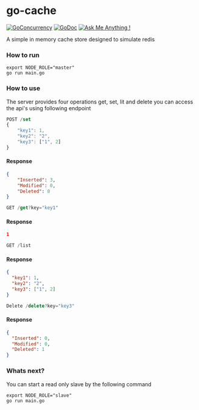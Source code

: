 # go-cache
[![GoConcurrency](https://img.shields.io/badge/go-concurrency-blue)](https://tour.golang.org/concurrency/1)
[![GoDoc](https://godoc.org/github.com/sirupsen/logrus?status.svg)](https://golang.org/doc/)
[![Ask Me Anything !](https://img.shields.io/badge/Ask%20me-anything-1abc9c.svg)](https://github.com/parvez0)

A simple in memory cache store designed to simulate redis

### How to run
```shell
export NODE_ROLE="master"
go run main.go
```

### How to use

The server provides four operations get, set, lit and delete you can 
access the api's using following endpoint

```js
POST /set
{
    "key1": 1,
    "key2": "2",
    "key3": ["1", 2]
}
```
#### Response
```json
{
    "Inserted": 3,
    "Modified": 0,
    "Deleted": 0
}
```

```js
GET /get?key="key1"
```
#### Response
```json
1
```

```js
GET /list
```
#### Response
```json
{
  "key1": 1,
  "key2": "2",
  "key3": ["1", 2]
}
```
```js
Delete /delete?key="key3"
```
#### Response
```json
{
  "Inserted": 0,
  "Modified": 0,
  "Deleted": 1
}
```

### Whats next?

You can start a read only slave by the following command 
```shell
export NODE_ROLE="slave"
go run main.go
```
